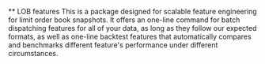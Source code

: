 ** LOB features
This is a package designed for scalable feature engineering for limit order book snapshots. It offers an one-line command for batch dispatching features for all of your data, as long as they follow our expected formats, as well as one-line backtest features that automatically compares and benchmarks different feature's performance under different circumstances.
